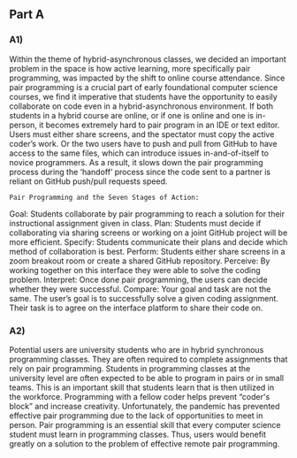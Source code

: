 ## Part A

### A1) 
  Within the theme of hybrid-asynchronous classes, we decided an important problem in the space is how active learning, more specifically pair programming, was impacted by the shift to online course attendance. Since pair programming is a crucial part of early foundational computer science courses, we find it imperative that students have the opportunity to easily collaborate on code even in a hybrid-asynchronous environment. If both students in a hybrid course are online, or if one is online and one is in-person, it becomes extremely hard to pair program in an IDE or text editor. Users must either share screens, and the spectator must copy the active coder’s work. Or the two users have to push and pull from GitHub to have access to the same files, which can introduce issues in-and-of-itself to novice programmers. As a result, it slows down the pair programming process during the ‘handoff’ process since the code sent to a partner is reliant on GitHub push/pull requests speed.

	Pair Programming and the Seven Stages of Action:
Goal:
Students collaborate by pair programming to reach a solution for their instructional assignment given in class. 
	Plan:
Students must decide if collaborating via sharing screens or working on a joint GitHub project will be more efficient.
	Specify:
Students communicate their plans and decide which method of collaboration is best.
	Perform:
Students either share screens in a zoom breakout room or create a shared GitHub repository.
	Perceive:
By working together on this interface they were able to solve the coding problem.
	Interpret:
Once done pair programming, the users can decide whether they were successful. 
	Compare:
Your goal and task are not the same. The user’s goal is to successfully solve a given coding assignment. Their task is to agree on the interface platform to share their code on. 

### A2)
Potential users are university students who are in hybrid synchronous programming classes. They are often required to complete assignments that rely on pair programming. Students in programming classes at the university level are often expected to be able to program in pairs or in small teams. This is an important skill that students learn that is then utilized in the workforce. Programming with a fellow coder helps prevent “coder's block” and increase creativity. Unfortunately, the pandemic has prevented effective pair programming due to the lack of opportunities to meet in person. Pair programming is an essential skill that every computer science student must learn in programming classes. Thus, users would benefit greatly on a solution to the problem of effective remote pair programming.
